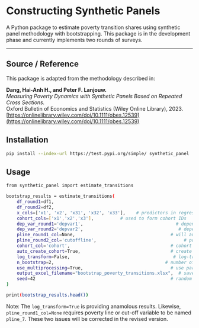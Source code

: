# Constructing Synthetic Panels

A Python package to estimate poverty transition shares using synthetic panel methodology with bootstrapping. This package is in the development phase and currently implements two rounds of surveys. 

---

## Source / Reference

This package is adapted from the methodology described in:

**Dang, Hai-Anh H., and Peter F. Lanjouw.**  
*Measuring Poverty Dynamics with Synthetic Panels Based on Repeated Cross Sections.*  
Oxford Bulletin of Economics and Statistics (Wiley Online Library), 2023.  
[https://onlinelibrary.wiley.com/doi/10.1111/obes.12539](https://onlinelibrary.wiley.com/doi/10.1111/obes.12539)

## Installation

```bash
pip install --index-url https://test.pypi.org/simple/ synthetic_panel
```

## Usage

```bash
from synthetic_panel import estimate_transitions
```
```bash
bootstrap_results = estimate_transitions(
    df_round1=df1,
    df_round2=df2,
    x_cols=['x1', 'x2', 'x31', 'x32', 'x33'],    # predictors in regression (x3 had four categories so used only three to overcome dummy variable trap.)
    cohort_cols=['x1','x2','x3'],          # used to form cohort IDs
    dep_var_round1='depvar1',                                   # dependent var in round1
    dep_var_round2='depvar2',                                    # dependent var in round2
    pline_round1_col=None,                                    # will auto-calc using df2010['pline_7']
    pline_round2_col='cutoffline',                                 # poverty line col in df2021
    cohort_col='cohort',                                      # cohort ID column name
    auto_create_cohort=True,                                  # create cohort from cohort_cols
    log_transform=False,                                       # log-transform dependent vars
    n_bootstrap=2,                                          # number of bootstrap reps
    use_multiprocessing=True,                                 # use parallel processing
    output_excel_filename="bootstrap_poverty_transitions.xlsx",  # save Excel file in current dir
    seed=42                                                   # random seed for reproducibility
)

print(bootstrap_results.head())
```
Note: The `log_transform=True` is providing anamolous results. Likewise, `pline_round1_col=None` requires poverty line or cut-off variable to be named `pline_7`. These two issues will be corrected in the revised version.

